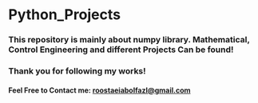 # Python_Projects
### This repository is mainly about numpy library. Mathematical, Control Engineering and different Projects Can be found!

### Thank you for following my works!
#### Feel Free to Contact me: roostaeiabolfazl@gmail.com
